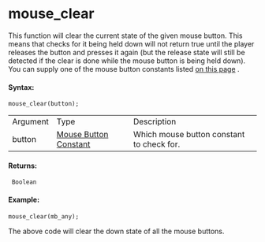 # mouse_clear

This function will clear the current state of the given mouse button.
This means that checks for it being held down will not return true until
the player releases the button and presses it again (but the release
state will still be detected if the clear is done while the mouse button
is being held down). You can supply one of the mouse button
constants listed [on this page](Mouse_Input) .

#### Syntax:

``` gml
mouse_clear(button);
```

|          |                                                                                                                          |                                           |
|----------|--------------------------------------------------------------------------------------------------------------------------|-------------------------------------------|
| Argument | Type                                                                                                                     | Description                               |
| button   |  [Mouse Button Constant](../../../../../GameMaker_Language/GML_Reference/Game_Input/Mouse_Input/mouse_check_button)  | Which mouse button constant to check for. |

#### Returns:

``` gml
 Boolean
```

#### Example:

``` gml
mouse_clear(mb_any);
```

The above code will clear the down state of all the mouse buttons.
